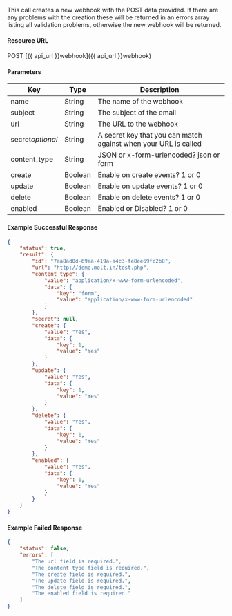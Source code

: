 This call creates a new webhook with the POST data provided. If there are any problems with the creation these will be returned in an errors array listing all validation problems, otherwise the new webhook will be returned.


#### Resource URL
POST [{{ api_url }}webhook]({{ api_url }}webhook)


#### Parameters
Key | Type | Description
--- | ---- | -----------
name | String | The name of the webhook
subject | String | The subject of the email
url | String | The URL to the webhook
secret*optional* | String | A secret key that you can match against when your URL is called
content_type | String | JSON or x-form-urlencoded? json or form
create | Boolean | Enable on create events? 1 or 0 
update | Boolean | Enable on update events? 1 or 0 
delete | Boolean | Enable on delete events? 1 or 0 
enabled | Boolean | Enabled or Disabled? 1 or 0 

<!--code-->
#### Example Successful Response
``` json
{
    "status": true,
    "result": {
        "id": "7aa8ad0d-69ea-419a-a4c3-fe8ee69fc2b8",
        "url": "http://demo.molt.in/test.php",
        "content_type": {
            "value": "application/x-www-form-urlencoded",
            "data": {
                "key": "form",
                "value": "application/x-www-form-urlencoded"
            }
        },
        "secret": null,
        "create": {
            "value": "Yes",
            "data": {
                "key": 1,
                "value": "Yes"
            }
        },
        "update": {
            "value": "Yes",
            "data": {
                "key": 1,
                "value": "Yes"
            }
        },
        "delete": {
            "value": "Yes",
            "data": {
                "key": 1,
                "value": "Yes"
            }
        },
        "enabled": {
            "value": "Yes",
            "data": {
                "key": 1,
                "value": "Yes"
            }
        }
    }
}
```


#### Example Failed Response
``` json
{
    "status": false,
    "errors": [
        "The url field is required.",
        "The content type field is required.",
        "The create field is required.",
        "The update field is required.",
        "The delete field is required.",
        "The enabled field is required."
    ]
}
```
<!--/code-->